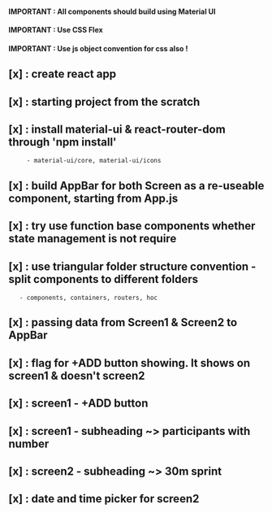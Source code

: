 #### IMPORTANT : All components should build using Material UI

#### IMPORTANT : Use CSS Flex

#### IMPORTANT : Use js object convention for css also !

## [x] : create react app

## [x] : starting project from the scratch

## [x] : install material-ui & react-router-dom through 'npm install'

         - material-ui/core, material-ui/icons

## [x] : build AppBar for both Screen as a re-useable component, starting from App.js

## [x] : try use function base components whether state management is not require

## [x] : use triangular folder structure convention - split components to different folders

       - components, containers, routers, hoc

## [x] : passing data from Screen1 & Screen2 to AppBar

## [x] : flag for +ADD button showing. It shows on screen1 & doesn't screen2

## [x] : screen1 - +ADD button

## [x] : screen1 - subheading ~> participants with number

## [x] : screen2 - subheading ~> 30m sprint

## [x] : date and time picker for screen2
